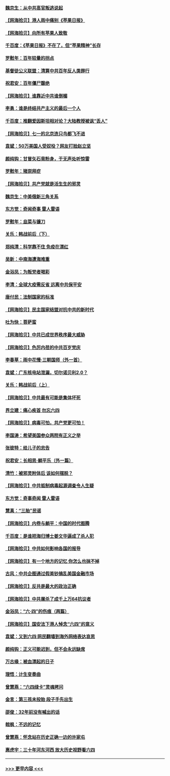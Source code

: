 #### [魏京生：从中共高官叛逃说起](../pages/nsc993/n13048997.md?t=06270202) 
#### [【网海拾贝】港人雨中痛别《苹果日报》](../pages/nsc993/n13048941.md?t=06270202) 
#### [【网海拾贝】向所有苹果人致敬](../pages/nsc993/n13046795.md?t=06270202) 
#### [千百度：《苹果日报》不在了，但“苹果精神”长存](../pages/nsc993/n13046703.md?t=06270202) 
#### [罗慰年：百年较量的拐点](../pages/nsc993/n13046542.md?t=06270202) 
#### [基督徒公义联盟：清算中共百年反人类罪行](../pages/nsc993/n13046499.md?t=06270202) 
#### [祝君安：百年僵尸罄绝](../pages/nsc993/n13045595.md?t=06270202) 
#### [【网海拾贝】谁靠近中共谁倒楣](../pages/nsc993/n13044667.md?t=06270202) 
#### [李勇：谁是终结共产主义的最后一个人](../pages/nsc993/n13044397.md?t=06270202) 
#### [千百度：推翻爱因斯坦相对论？大陆教授被讽“丢人”](../pages/nsc993/n13043908.md?t=06270202) 
#### [【网海拾贝】七一的北京连只鸟都飞不进](../pages/nsc993/n13041377.md?t=06270202) 
#### [袁斌：50万美国人受奴役？网友打脸赵立坚](../pages/nsc993/n13041330.md?t=06270202) 
#### [颜纯钩：甘冒矢石竟粉身，于无声处听惊雷](../pages/nsc993/n13041140.md?t=06270202) 
#### [罗慰年：猪崇拜症](../pages/nsc993/n13041071.md?t=06270202) 
#### [【网海拾贝】共产党就是活生生的邪灵](../pages/nsc993/n13036627.md?t=06270202) 
#### [魏京生：中美俄新三角关系](../pages/nsc993/n13035986.md?t=06270202) 
#### [东方觉：奇闻奇事 雷人雷语](../pages/nsc993/n13035878.md?t=06270202) 
#### [罗慰年：韭菜与镰刀](../pages/nsc993/n13034374.md?t=06270202) 
#### [关乐：韩战前后（下）](../pages/nsc993/n13034113.md?t=06270202) 
#### [郑纯清：科学靠不住 免疫在漂红](../pages/nsc993/n13034093.md?t=06270202) 
#### [吴新：中南海遭海难重](../pages/nsc993/n13034084.md?t=06270202) 
#### [金浴凤：为叛党者喝彩](../pages/nsc993/n13034058.md?t=06270202) 
#### [李清：全球大疫需反省 远离中共保平安](../pages/nsc993/n13033784.md?t=06270202) 
#### [唐付民：法制国家的标准](../pages/nsc993/n13032944.md?t=06270202) 
#### [【网海拾贝】民主国家结盟对抗中共的新时代](../pages/nsc993/n13031717.md?t=06270202) 
#### [吐为快：菩萨蛮](../pages/nsc993/n13030033.md?t=06270202) 
#### [【网海拾贝】中共已成世界秩序最大威胁](../pages/nsc993/n13028138.md?t=06270202) 
#### [【网海拾贝】色厉内荏的中共百岁党庆](../pages/nsc993/n13025582.md?t=06270202) 
#### [李春草：雨中花慢‧三朝国师（外一首）](../pages/nsc993/n13025567.md?t=06270202) 
#### [袁斌：广东核电站泄漏，切尔诺贝利2.0？](../pages/nsc993/n13025475.md?t=06270202) 
#### [关乐：韩战前后（上）](../pages/nsc993/n13025387.md?t=06270202) 
#### [【网海拾贝】中共最有可能是集体坏死](../pages/nsc993/n13023101.md?t=06270202) 
#### [界立建：痛心疾首 勿忘六四](../pages/nsc993/n13022339.md?t=06270202) 
#### [【网海拾贝】病毒可怕，共产党更可怕！](../pages/nsc993/n13020728.md?t=06270202) 
#### [李国涛：希望美国参众两院有正义之举](../pages/nsc993/n13020674.md?t=06270202) 
#### [张彼特：给儿子的忠告](../pages/nsc993/n13018934.md?t=06270202) 
#### [祝君安：长相思‧躺平乐（外一篇）](../pages/nsc993/n13018923.md?t=06270202) 
#### [清竹：被邪灵附体后 该如何摆脱？](../pages/nsc993/n13018877.md?t=06270202) 
#### [【网海拾贝】中共抵制病毒起源调查令人生疑](../pages/nsc993/n13017785.md?t=06270202) 
#### [东方觉：奇事奇闻 雷人雷语](../pages/nsc993/n13017577.md?t=06270202) 
#### [慧真：“三胎”民谣](../pages/nsc993/n13017394.md?t=06270202) 
#### [【网海拾贝】内卷与躺平：中国的时代图腾](../pages/nsc993/n13016128.md?t=06270202) 
#### [千百度：是谁把海归博士姜文华逼成了杀人犯](../pages/nsc993/n13015218.md?t=06270202) 
#### [【网海拾贝】中共如何影响各国的报导](../pages/nsc993/n13012599.md?t=06270202) 
#### [【网海拾贝】有一个地方的记忆 你怎么也抹不掉](../pages/nsc993/n13009802.md?t=06270202) 
#### [古风：中共企图通过假美钞搞乱美国金融市场](../pages/nsc993/n13009626.md?t=06270202) 
#### [【网海拾贝】反共是最大的政治正确](../pages/nsc993/n13007051.md?t=06270202) 
#### [【网海拾贝】中共屠杀了成千上万64抗议者](../pages/nsc993/n13002713.md?t=06270202) 
#### [金浴凤：“六·四”的伤痕（两篇）](../pages/nsc993/n13001719.md?t=06270202) 
#### [【网海拾贝】国安法下港人悼念“六四”的意义](../pages/nsc993/n13001039.md?t=06270202) 
#### [袁斌：又到六四 网民翻墙到海外网络表达哀思](../pages/nsc993/n13000995.md?t=06270202) 
#### [颜纯钩：正义可能迟到，但不会永远缺席](../pages/nsc993/n13000920.md?t=06270202) 
#### [万古缘：被血漂起的日子](../pages/nsc993/n13000914.md?t=06270202) 
#### [理悟：计生变奏曲](../pages/nsc993/n13000414.md?t=06270202) 
#### [曾慧燕：“六四绿卡”灵魂拷问](../pages/nsc993/n13000277.md?t=06270202) 
#### [金言：第三孩未投胎 段子手先出生](../pages/nsc993/n13000215.md?t=06270202) 
#### [邵俊：32年前没有喊出的话](../pages/nsc993/n13000181.md?t=06270202) 
#### [戟枫：不远的记忆](../pages/nsc993/n13000121.md?t=06270202) 
#### [曾慧燕：怀念站在历史正确一边的许家屯](../pages/nsc993/n13000073.md?t=06270202) 
#### [惠虎宇：三十年河东河西 放大历史视野看六四](../pages/nsc993/n13000018.md?t=06270202) 

----
#### [ >>> 更早内容 <<< ](../indexes/nsc993-earlier.md)
